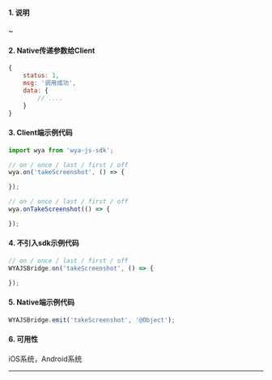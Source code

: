 #### 1. 说明

~

#### 2. Native传递参数给Client

```javascript
{
	status: 1,
	msg: '调用成功',
	data: {
		// ....
	}
}
```

#### 3. Client端示例代码

```javascript
import wya from 'wya-js-sdk';

// on / once / last / first / off
wya.on('takeScreenshot', () => {

});

// on / once / last / first / off
wya.onTakeScreenshot(() => {

});
```

#### 4. 不引入sdk示例代码

```javascript
// on / once / last / first / off
WYAJSBridge.on('takeScreenshot', () => {

});
```

#### 5. Native端示例代码

```javascript
WYAJSBridge.emit('takeScreenshot', '@Object');
```

#### 6. 可用性

iOS系统，Android系统

---------


